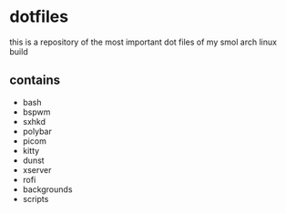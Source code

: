 # dotfiles
this is a repository of the most important dot files of my smol arch linux build

## contains
- bash
- bspwm
- sxhkd
- polybar
- picom
- kitty
- dunst
- xserver
- rofi
- backgrounds
- scripts 
